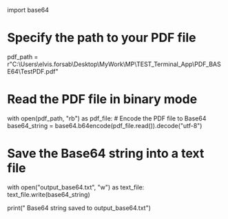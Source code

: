 import base64

# Specify the path to your PDF file
pdf_path = r"C:\Users\elvis.forsab\Desktop\MyWork\MP\TEST_Terminal_App\PDF_BASE64\TestPDF.pdf"

# Read the PDF file in binary mode
with open(pdf_path, "rb") as pdf_file:
    # Encode the PDF file to Base64
    base64_string = base64.b64encode(pdf_file.read()).decode("utf-8")

# Save the Base64 string into a text file
with open("output_base64.txt", "w") as text_file:
    text_file.write(base64_string)

print(" Base64 string saved to output_base64.txt")

